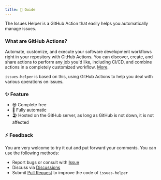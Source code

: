```yaml
---
title: 🍭 Guide
---
```


The Issues Helper is a GitHub Action that easily helps you automatically manage issues.

### What are GitHub Actions?

Automate, customize, and execute your software development workflows right in your repository with GitHub Actions. You can discover, create, and share actions to perform any job you'd like, including CI/CD, and combine actions in a completely customized workflow. [More](https://docs.github.com/en/free-pro-team@latest/actions).

`issues-helper` is based on this, using GitHub Actions to help you deal with various operations on issues.

### ✨ Feature

- 😎 Complete free
- 🚀 Fully automatic
- 🏖 Hosted on the GitHub server, as long as GitHub is not down, it is not affected

### ⚡ Feedback

You are very welcome to try it out and put forward your comments. You can use the following methods:

- Report bugs or consult with [Issue](https://github.com/actions-cool/issues-helper/issues)
- Discuss via [Discussions](https://github.com/actions-cool/issues-helper/discussions)
- Submit [Pull Request](https://github.com/actions-cool/issues-helper/pulls) to improve the code of `issues-helper`
